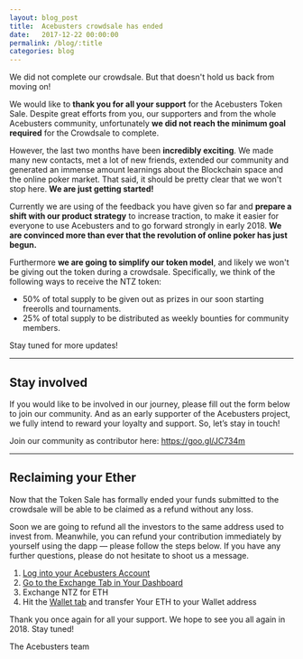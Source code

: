 ```yaml
---
layout: blog_post
title:  Acebusters crowdsale has ended
date:   2017-12-22 00:00:00
permalink: /blog/:title
categories: blog
---
```



We did not complete our crowdsale. But that doesn't hold us back from moving on!

We would like to **thank you for all your support** for the Acebusters Token Sale. Despite great efforts from you, our supporters and from the whole Acebusters community, unfortunately **we did not reach the minimum goal required** for the Crowdsale to complete.

However, the last two months have been **incredibly exciting**. We made many new contacts, met a lot of new friends, extended our community and generated an immense amount learnings about the Blockchain space and the online poker market. That said, it should be pretty clear that we won't stop here. **We are just getting started!**

Currently we are using of the feedback you have given so far and **prepare a shift with our product strategy** to increase traction, to make it easier for everyone to use Acebusters and to go forward strongly in early 2018. **We are convinced more than ever that the revolution of online poker has just begun.**

Furthermore **we are going to simplify our token model**, and likely we won't be giving out the token during a crowdsale. Specifically, we think of the following ways to receive the NTZ token:

   - 50% of total supply to be given out as prizes in our soon starting freerolls and tournaments.
   - 25% of total supply to be distributed as weekly bounties for community members.

Stay tuned for more updates!

----

## Stay involved

If you would like to be involved in our journey, please fill out the form below to join our community. And as an early supporter of the Acebusters project, we fully intend to reward your loyalty and support. So, let’s stay in touch!

Join our community as contributor here: https://goo.gl/JC734m

----

## Reclaiming your Ether

Now that the Token Sale has formally ended your funds submitted to the crowdsale will be able to be claimed as a refund without any loss.

Soon we are going to refund all the investors to the same address used to invest from. Meanwhile, you can refund your contribution immediately by yourself using the dapp — please follow the steps below. If you have any further questions, please do not hesitate to shoot us a message.

   1. [Log into your Acebusters Account](https://dapp.acebusters.com/)
   2. [Go to the Exchange Tab in Your Dashboard](https://dapp.acebusters.com/dashboard/exchange)
   3. Exchange NTZ for ETH
   4. Hit the [Wallet tab](https://dapp.acebusters.com/dashboard/wallet) and transfer Your ETH to your Wallet address

Thank you once again for all your support.
We hope to see you all again in 2018. Stay tuned!

The Acebusters team
